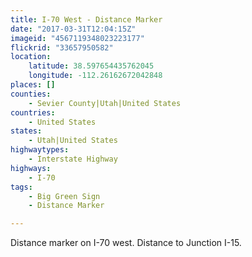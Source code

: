 ```yaml
---
title: I-70 West - Distance Marker
date: "2017-03-31T12:04:15Z"
imageid: "4567119348023223177"
flickrid: "33657950582"
location:
    latitude: 38.597654435762045
    longitude: -112.26162672042848
places: []
counties:
    - Sevier County|Utah|United States
countries:
    - United States
states:
    - Utah|United States
highwaytypes:
    - Interstate Highway
highways:
    - I-70
tags:
    - Big Green Sign
    - Distance Marker

---
```

Distance marker on I-70 west.  Distance to Junction I-15.